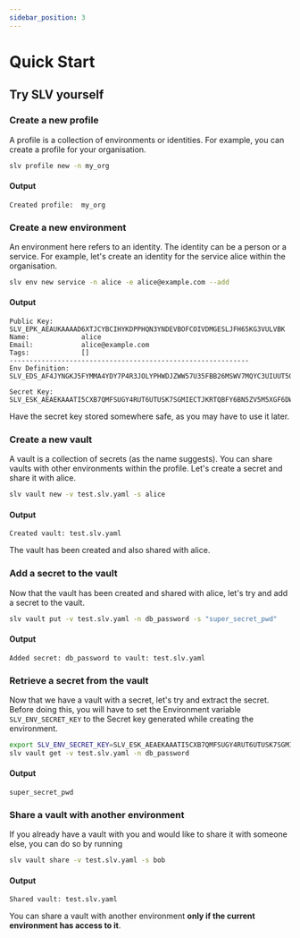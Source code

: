 ```yaml
---
sidebar_position: 3
---
```

# Quick Start

## Try SLV yourself

### Create a new profile
A profile is a collection of environments or identities. For example, you can create a profile for your organisation.
```bash
slv profile new -n my_org
```
#### Output
```
Created profile:  my_org
```

### Create a new environment
An environment here refers to an identity. The identity can be a person or a service. For example, let's create an identity for the service alice within the organisation.
```bash
slv env new service -n alice -e alice@example.com --add
```
#### Output
```
Public Key:       SLV_EPK_AEAUKAAAAD6XTJCYBCIHYKDPPHQN3YNDEVBOFCOIVDMGESLJFH65KG3VULVBK
Name:             alice
Email:            alice@example.com
Tags:             []
------------------------------------------------------------
Env Definition:  SLV_EDS_AF4JYNGKJ5FYMMA4YDY7P4R3JOLYPHWDJZWW57U35FBB26MSWV7MQYC3UIUUT5G6IOROHF7P44N5J7XGTWKXQAUBV3LJGUDSUKBA5ESSJL473NNP2KI2KZJRJKXFJ4OS3TDIMC6N3IWG2S6NT5Z5DVKVK3OB6ZL62NB23GMEAQNBGEAIDDXSYQQCEIMOP773BG7UYWB4H3MI64F5PD2OO4XJBXL6HT7XM3PIBRG57MCDVNBLPYZBPX25TSAQB7H4AYAAB777D2YDPOA

Secret Key:	 SLV_ESK_AEAEKAAATI5CXB7QMFSUGY4RUT6UTUSK7SGMIECTJKRTQBFY6BN5ZV5M5XGF6DWLV2RVCJJSMXH43DJ6A5TK7Y6L6PYEMCDGQRBX46GUQPUIYUQ
```
Have the secret key stored somewhere safe, as you may have to use it later.

### Create a new vault
A vault is a collection of secrets (as the name suggests). You can share vaults with other environments within the profile. Let's create a secret and share it with alice.
```bash
slv vault new -v test.slv.yaml -s alice
```
#### Output
```
Created vault: test.slv.yaml
```
The vault has been created and also shared with alice.

### Add a secret to the vault
Now that the vault has been created and shared with alice, let's try and add a secret to the vault.
```bash
slv vault put -v test.slv.yaml -n db_password -s "super_secret_pwd"
```
#### Output
```
Added secret: db_password to vault: test.slv.yaml
```

### Retrieve a secret from the vault
Now that we have a vault with a secret, let's try and extract the secret.
Before doing this, you will have to set the Environment variable `SLV_ENV_SECRET_KEY` to the Secret key generated while creating the environment.
```bash
export SLV_ENV_SECRET_KEY=SLV_ESK_AEAEKAAATI5CXB7QMFSUGY4RUT6UTUSK7SGMIECTJKRTQBFY6BN5ZV5M5XGF6DWLV2RVCJJSMXH43DJ6A5TK7Y6L6PYEMCDGQRBX46GUQPUIYUQ
slv vault get -v test.slv.yaml -n db_password
```
#### Output
```
super_secret_pwd
```

### Share a vault with another environment
If you already have a vault with you and would like to share it with someone else, you can do so by running
```bash
slv vault share -v test.slv.yaml -s bob
```
#### Output
```
Shared vault: test.slv.yaml
```
You can share a vault with another environment **only if the current environment has access to it**.


